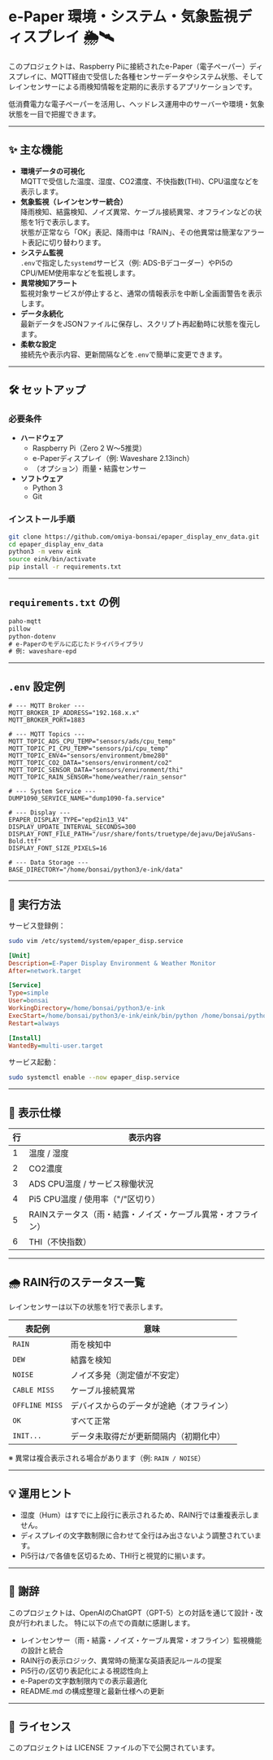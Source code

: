 # e-Paper 環境・システム・気象監視ディスプレイ 🌦️🛰️

このプロジェクトは、Raspberry Piに接続されたe-Paper（電子ペーパー）ディスプレイに、MQTT経由で受信した各種センサーデータやシステム状態、そしてレインセンサーによる雨検知情報を定期的に表示するアプリケーションです。

低消費電力な電子ペーパーを活用し、ヘッドレス運用中のサーバーや環境・気象状態を一目で把握できます。

---

## ✨ 主な機能

* **環境データの可視化**  
  MQTTで受信した温度、湿度、CO2濃度、不快指数(THI)、CPU温度などを表示します。
* **気象監視（レインセンサー統合）**  
  降雨検知、結露検知、ノイズ異常、ケーブル接続異常、オフラインなどの状態を1行で表示します。  
  状態が正常なら「OK」表記、降雨中は「RAIN」、その他異常は簡潔なアラート表記に切り替わります。
* **システム監視**  
  `.env`で指定した`systemd`サービス（例: ADS-Bデコーダー）やPi5のCPU/MEM使用率などを監視します。
* **異常検知アラート**  
  監視対象サービスが停止すると、通常の情報表示を中断し全画面警告を表示します。
* **データ永続化**  
  最新データをJSONファイルに保存し、スクリプト再起動時に状態を復元します。
* **柔軟な設定**  
  接続先や表示内容、更新間隔などを`.env`で簡単に変更できます。

---

## 🛠️ セットアップ

### 必要条件

* **ハードウェア**
  * Raspberry Pi（Zero 2 W〜5推奨）
  * e-Paperディスプレイ（例: Waveshare 2.13inch）
  * （オプション）雨量・結露センサー
* **ソフトウェア**
  * Python 3
  * Git

### インストール手順

```bash
git clone https://github.com/omiya-bonsai/epaper_display_env_data.git
cd epaper_display_env_data
python3 -m venv eink
source eink/bin/activate
pip install -r requirements.txt
````

---

## `requirements.txt` の例

```txt
paho-mqtt
pillow
python-dotenv
# e-Paperのモデルに応じたドライバライブラリ
# 例: waveshare-epd
```

---

## `.env` 設定例

```dotenv
# --- MQTT Broker ---
MQTT_BROKER_IP_ADDRESS="192.168.x.x"
MQTT_BROKER_PORT=1883

# --- MQTT Topics ---
MQTT_TOPIC_ADS_CPU_TEMP="sensors/ads/cpu_temp"
MQTT_TOPIC_PI_CPU_TEMP="sensors/pi/cpu_temp"
MQTT_TOPIC_ENV4="sensors/environment/bme280"
MQTT_TOPIC_CO2_DATA="sensors/environment/co2"
MQTT_TOPIC_SENSOR_DATA="sensors/environment/thi"
MQTT_TOPIC_RAIN_SENSOR="home/weather/rain_sensor"

# --- System Service ---
DUMP1090_SERVICE_NAME="dump1090-fa.service"

# --- Display ---
EPAPER_DISPLAY_TYPE="epd2in13_V4"
DISPLAY_UPDATE_INTERVAL_SECONDS=300
DISPLAY_FONT_FILE_PATH="/usr/share/fonts/truetype/dejavu/DejaVuSans-Bold.ttf"
DISPLAY_FONT_SIZE_PIXELS=16

# --- Data Storage ---
BASE_DIRECTORY="/home/bonsai/python3/e-ink/data"
```

---

## 🚀 実行方法

サービス登録例：

```bash
sudo vim /etc/systemd/system/epaper_disp.service
```

```ini
[Unit]
Description=E-Paper Display Environment & Weather Monitor
After=network.target

[Service]
Type=simple
User=bonsai
WorkingDirectory=/home/bonsai/python3/e-ink
ExecStart=/home/bonsai/python3/e-ink/eink/bin/python /home/bonsai/python3/e-ink/epaper_display_env_data.py
Restart=always

[Install]
WantedBy=multi-user.target
```

サービス起動：

```bash
sudo systemctl enable --now epaper_disp.service
```

---

## 📡 表示仕様

| 行 | 表示内容                             |
| - | -------------------------------- |
| 1 | 温度 / 湿度                          |
| 2 | CO2濃度                            |
| 3 | ADS CPU温度 / サービス稼働状況             |
| 4 | Pi5 CPU温度 / 使用率（"/"区切り）          |
| 5 | RAINステータス（雨・結露・ノイズ・ケーブル異常・オフライン） |
| 6 | THI（不快指数）                        |

---

## 🌧️ RAIN行のステータス一覧

レインセンサーは以下の状態を1行で表示します。

| 表記例            | 意味                   |
| -------------- | -------------------- |
| `RAIN`         | 雨を検知中                |
| `DEW`          | 結露を検知                |
| `NOISE`        | ノイズ多発（測定値が不安定）       |
| `CABLE MISS`   | ケーブル接続異常             |
| `OFFLINE MISS` | デバイスからのデータが途絶（オフライン） |
| `OK`           | すべて正常                |
| `INIT...`      | データ未取得だが更新間隔内（初期化中）  |

※ 異常は複合表示される場合があります（例: `RAIN / NOISE`）

---

## 💡 運用ヒント

* 湿度（Hum）はすでに上段行に表示されるため、RAIN行では重複表示しません。
* ディスプレイの文字数制限に合わせて全行はみ出さないよう調整されています。
* Pi5行は`/`で各値を区切るため、THI行と視覚的に揃います。

---

## 🙏 謝辞

このプロジェクトは、OpenAIのChatGPT（GPT-5）との対話を通じて設計・改良が行われました。
特に以下の点での貢献に感謝します。

* レインセンサー（雨・結露・ノイズ・ケーブル異常・オフライン）監視機能の設計と統合
* RAIN行の表示ロジック、異常時の簡潔な英語表記ルールの提案
* Pi5行の`/`区切り表記化による視認性向上
* e-Paperの文字数制限内での表示最適化
* README.md の構成整理と最新仕様への更新

---

## 📄 ライセンス

このプロジェクトは LICENSE ファイルの下で公開されています。
